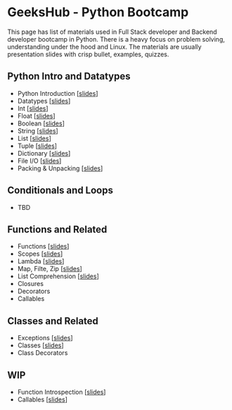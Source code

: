 # GeeksHub - Python Bootcamp

This page has list of materials used in Full Stack developer and Backend developer bootcamp in Python. There is a heavy focus on problem solving, understanding under the hood and Linux. The materials are usually presentation slides with crisp bullet, examples, quizzes.

##

## Python Intro and Datatypes
* Python Introduction [[slides](python_introduction/python_introduction.html)]
* Datatypes [[slides](datatypes/datatypes.html)]
* Int [[slides](datatypes/int.html)]
* Float [[slides](datatypes/float.html)]
* Boolean [[slides](datatypes/bool.html)]
* String [[slides](datatypes/string.html)]
* List [[slides](datatypes/list.html)]
* Tuple [[slides](datatypes/tuple.html)]
* Dictionary [[slides](datatypes/dictionary.html)]
* File I/O [[slides](datatypes/fileio.html)]
* Packing & Unpacking [[slides](datatypes/packing_unpacking.html)]

## Conditionals and Loops
* TBD

## Functions and Related
* Functions [[slides](functions/functions.html)]
* Scopes [[slides](functions/scopes.html)]
* Lambda [[slides](functions/lambda.html)]
* Map, Filte, Zip [[slides](functions/map_filter_zip.html)]
* List Comprehension [[slides](functions/list_comprehension.html)]
* Closures
* Decorators
* Callables

## Classes and Related
* Exceptions [[slides](exceptions.html)]
* Classes [[slides](20_classes.html)]
* Class Decorators

## WIP



* Function Introspection [[slides](function_introspection.html)]
* Callables [[slides](callables.html)]
